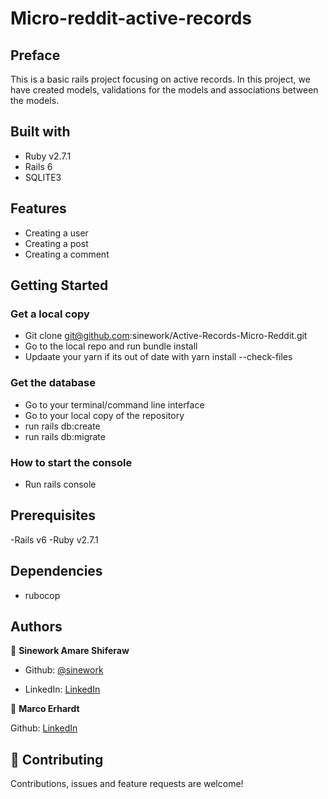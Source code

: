 # Micro-reddit-active-records
## Preface
This is a basic rails project focusing on active records. In this project, we have created models, validations for the models and associations between the models.
## Built with
- Ruby v2.7.1
- Rails 6
- SQLITE3
## Features
- Creating a user
- Creating a post
- Creating a comment

## Getting Started
### Get a local copy

- Git clone git@github.com:sinework/Active-Records-Micro-Reddit.git
- Go to the local repo and run bundle install
- Updaate your yarn if its out of date with yarn install --check-files
### Get the database
- Go to your terminal/command line interface
- Go to your local copy of the repository
- run rails db:create
- run rails db:migrate

### How to start the console
- Run rails console

## Prerequisites 
-Rails v6
-Ruby v2.7.1

## Dependencies
- rubocop 

## Authors

👤 **Sinework Amare Shiferaw**

- Github: [@sinework](https://github.com/sinework)

- LinkedIn: [LinkedIn](https://www.linkedin.com/in/sinework-amare-731a6a125/)

👤 **Marco Erhardt**

Github: [LinkedIn](@marcode95)

## 🤝 Contributing

Contributions, issues and feature requests are welcome!